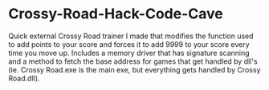 # Crossy-Road-Hack-Code-Cave
Quick external Crossy Road trainer I made that modifies the function used to add points to your score and forces it to add 9999 to your score every time you move up. Includes a memory driver that has signature scanning and a method to fetch the base address for games that get handled by dll's (ie. Crossy Road.exe is the main exe, but everything gets handled by Crossy Road.dll).
